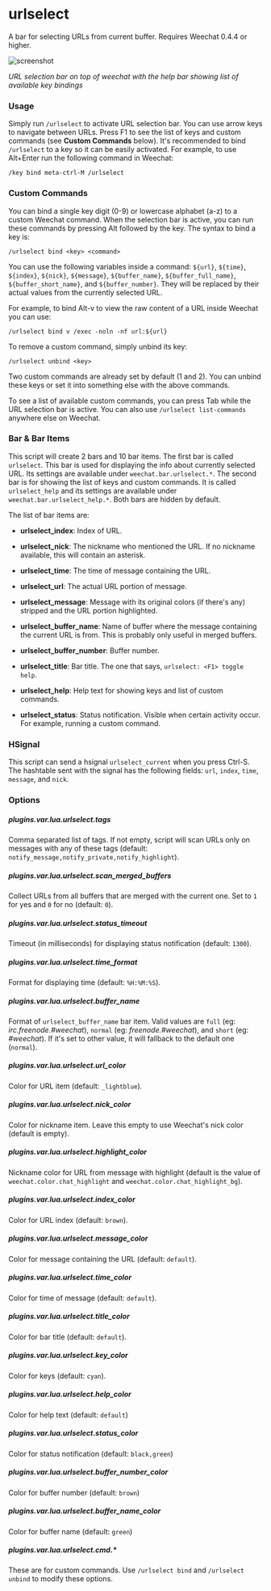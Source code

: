 urlselect
=================================================================================

A bar for selecting URLs from current buffer. Requires Weechat 0.4.4 or higher.

![screenshot][]

[screenshot]: http://i.imgur.com/gdqyUxn.png

*URL selection bar on top of weechat with the help bar showing list of
available key bindings*


### Usage

Simply run `/urlselect` to activate URL selection bar. You can use
arrow keys to navigate between URLs. Press F1 to see the list of keys and custom
commands (see **Custom Commands** below). It's recommended to bind `/urlselect`
to a key so it can be easily activated. For example, to use Alt+Enter run the
following command in Weechat:

    /key bind meta-ctrl-M /urlselect



### Custom Commands

You can bind a single key digit (0-9) or lowercase alphabet (a-z) to a custom
Weechat command. When the selection bar is active, you can run these commands
by pressing Alt followed by the key. The syntax to bind a key is:

    /urlselect bind <key> <command>

You can use the following variables inside a command: `${url}`, `${time}`,
`${index}`, `${nick}`, `${message}`, `${buffer_name}`, `${buffer_full_name}`,
`${buffer_short_name}`, and `${buffer_number}`. They will be replaced by their
actual values from the currently selected URL.

For example, to bind Alt-v to view the raw content of a URL inside Weechat you
can use:

    /urlselect bind v /exec -noln -nf url:${url}


To remove a custom command, simply unbind its key:

    /urlselect unbind <key>

Two custom commands are already set by default (1 and 2). You can unbind these
keys or set it into something else with the above commands.

To see a list of available custom commands, you can press Tab while the URL
selection bar is active. You can also use `/urlselect list-commands` anywhere
else on Weechat.



### Bar & Bar Items

This script will create 2 bars and 10 bar items. The first bar is called
`urlselect`. This bar is used for displaying the info about currently selected
URL. Its settings are available under `weechat.bar.urlselect.*`. The second bar
is for showing the list of keys and custom commands. It is called
`urlselect_help` and its settings are available under
`weechat.bar.urlselect_help.*`. Both bars are hidden by default.

The list of bar items are:

- **urlselect_index**: Index of URL.

- **urlselect_nick**: The nickname who mentioned the URL. If no nickname
  available, this will contain an asterisk.

- **urlselect_time**: The time of message containing the URL.

- **urlselect_url**: The actual URL portion of message.

- **urlselect_message**: Message with its original colors (if there's any)
  stripped and the URL portion highlighted.

- **urlselect_buffer_name**: Name of buffer where the message containing the
  current URL is from. This is probably only useful in merged buffers.

- **urlselect_buffer_number**: Buffer number.

- **urlselect_title**: Bar title. The one that says, `urlselect: <F1> toggle help`.

- **urlselect_help**: Help text for showing keys and list of custom commands.

- **urlselect_status**: Status notification. Visible when certain activity occur.
  For example, running a custom command.



### HSignal

This script can send a hsignal `urlselect_current` when you press Ctrl-S. The
hashtable sent with the signal has the following fields: `url`, `index`, `time`,
`message`, and `nick`.



### Options

##### plugins.var.lua.urlselect.tags

Comma separated list of tags. If not empty, script will scan URLs only on
messages with any of these tags (default:
`notify_message,notify_private,notify_highlight`).

##### plugins.var.lua.urlselect.scan_merged_buffers

Collect URLs from all buffers that are merged with the current one. Set to `1`
for yes and `0` for no (default: `0`).

##### plugins.var.lua.urlselect.status_timeout

Timeout (in milliseconds) for displaying status notification (default: `1300`).

##### plugins.var.lua.urlselect.time_format

Format for displaying time (default: `%H:%M:%S`).

##### plugins.var.lua.urlselect.buffer_name

Format of `urlselect_buffer_name` bar item. Valid values are `full`
(eg: *irc.freenode.#weechat*), `normal` (eg: *freenode.#weechat*), and `short`
(eg: *#weechat*). If it's set to other value, it will fallback to the default
one (`normal`).

##### plugins.var.lua.urlselect.url_color

Color for URL item (default: `_lightblue`).

##### plugins.var.lua.urlselect.nick_color

Color for nickname item. Leave this empty to use Weechat's nick color (default
is empty).

##### plugins.var.lua.urlselect.highlight_color

Nickname color for URL from message with highlight (default is the value of
`weechat.color.chat_highlight` and `weechat.color.chat_highlight_bg`).

##### plugins.var.lua.urlselect.index_color

Color for URL index (default: `brown`).

##### plugins.var.lua.urlselect.message_color

Color for message containing the URL (default: `default`).

##### plugins.var.lua.urlselect.time_color

Color for time of message (default: `default`).

##### plugins.var.lua.urlselect.title_color

Color for bar title (default: `default`).

##### plugins.var.lua.urlselect.key_color

Color for keys (default: `cyan`).

##### plugins.var.lua.urlselect.help_color

Color for help text (default: `default`)

##### plugins.var.lua.urlselect.status_color

Color for status notification (default: `black,green`)

##### plugins.var.lua.urlselect.buffer_number_color

Color for buffer number (default: `brown`)

##### plugins.var.lua.urlselect.buffer_name_color

Color for buffer name (default: `green`)

##### plugins.var.lua.urlselect.cmd.*

These are for custom commands. Use `/urlselect bind` and `/urlselect unbind` to
modify these options.
